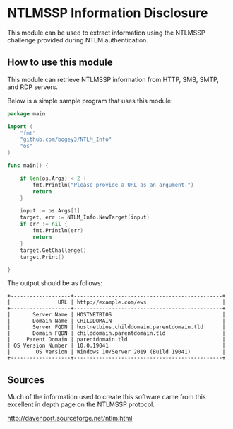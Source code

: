 # NTLMSSP Information Disclosure

This module can be used to extract information using the NTLMSSP challenge provided during NTLM authentication.

## How to use this module
This module can retrieve NTLMSSP information from HTTP, SMB, SMTP, and RDP servers.

Below is a simple sample program that uses this module:
```go
package main

import (
	"fmt"
	"github.com/bogey3/NTLM_Info"
	"os"
)

func main() {

	if len(os.Args) < 2 {
		fmt.Println("Please provide a URL as an argument.")
		return
	}

	input := os.Args[1]
	target, err := NTLM_Info.NewTarget(input)
	if err != nil {
		fmt.Println(err)
		return
	}
	target.GetChallenge()
	target.Print()

}
```

The output should be as follows:
```
+-------------------+-----------------------------------------------+
|               URL | http://example.com/ews                        |
+-------------------+-----------------------------------------------+
|       Server Name | HOSTNETBIOS                                   |
|       Domain Name | CHILDDOMAIN                                   |
|       Server FQDN | hostnetbios.childdomain.parentdomain.tld      |
|       Domain FQDN | childdomain.parentdomain.tld                  |
|     Parent Domain | parentdomain.tld                              |
| OS Version Number | 10.0.19041                                    |
|        OS Version | Windows 10/Server 2019 (Build 19041)          |
+-------------------+-----------------------------------------------+
```

## Sources
Much of the information used to create this software came from this excellent in depth page on the NTLMSSP protocol.

http://davenport.sourceforge.net/ntlm.html

